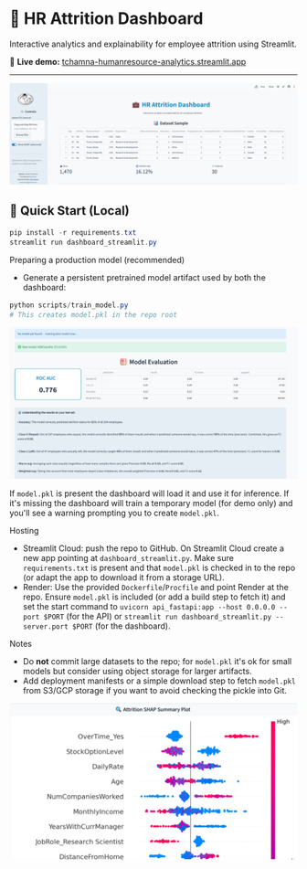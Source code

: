 

# 💼 HR Attrition Dashboard

Interactive analytics and explainability for employee attrition using Streamlit.

🔗 **Live demo:** [tchamna-humanresource-analytics.streamlit.app](https://tchamna-humanresource-analytics.streamlit.app/)

---

![alt text](image.png)
## 🚀 Quick Start (Local)

```powershell
pip install -r requirements.txt
streamlit run dashboard_streamlit.py
```

Preparing a production model (recommended)
- Generate a persistent pretrained model artifact used by both the dashboard:

```powershell
python scripts/train_model.py
# This creates model.pkl in the repo root
```

![alt text](image-1.png)

If `model.pkl` is present the dashboard will load it and use it for inference. If it's missing the dashboard will train a temporary model (for demo only) and you'll see a warning prompting you to create `model.pkl`.

Hosting
- Streamlit Cloud: push the repo to GitHub. On Streamlit Cloud create a new app pointing at `dashboard_streamlit.py`. Make sure `requirements.txt` is present and that `model.pkl` is checked in to the repo (or adapt the app to download it from a storage URL).
- Render: Use the provided `Dockerfile`/`Procfile` and point Render at the repo. Ensure `model.pkl` is included (or add a build step to fetch it) and set the start command to `uvicorn api_fastapi:app --host 0.0.0.0 --port $PORT` (for the API) or `streamlit run dashboard_streamlit.py --server.port $PORT` (for the dashboard).

Notes
- Do **not** commit large datasets to the repo; for `model.pkl` it's ok for small models but consider using object storage for larger artifacts.
- Add deployment manifests or a simple download step to fetch `model.pkl` from S3/GCP storage if you want to avoid checking the pickle into Git.

![alt text](image-2.png)